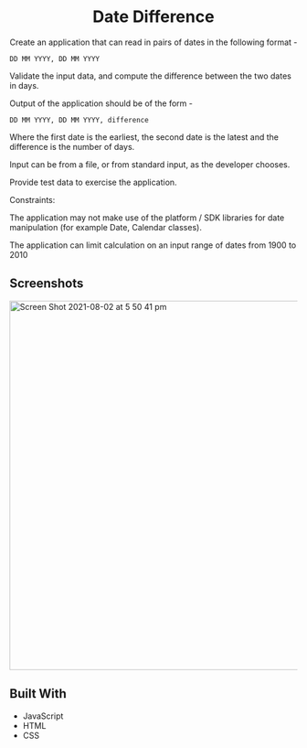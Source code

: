 <h1 align="center">Date Difference</h1>

<p align="center">Create an application that can read in pairs of dates in the following
format -

    DD MM YYYY, DD MM YYYY

Validate the input data, and compute the difference between the two dates
in days.

Output of the application should be of the form -

    DD MM YYYY, DD MM YYYY, difference

Where the first date is the earliest, the second date is the latest and the difference is the number of days.

Input can be from a file, or from standard input, as the developer chooses.

Provide test data to exercise the application.

Constraints:

The application may not make use of the platform / SDK libraries for date manipulation
(for example Date, Calendar classes).

The application can limit calculation on an input range of dates from 1900 to 2010</p>

## Screenshots

<img width="646" alt="Screen Shot 2021-08-02 at 5 50 41 pm" src="https://user-images.githubusercontent.com/25117442/127823988-a9892430-98e1-48dc-84b4-4046f2b9f151.png">

## Built With

- JavaScript
- HTML
- CSS
